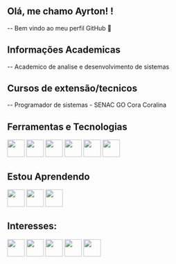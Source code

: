 ## Olá, me chamo Ayrton! ! 
-- Bem vindo ao meu perfil GitHub 👋

## Informações Academicas

-- Academico de analise e desenvolvimento de sistemas

## Cursos de extensão/tecnicos

-- Programador de sistemas - SENAC GO Cora Coralina

## Ferramentas e Tecnologias

 <img src="https://cdn.jsdelivr.net/gh/devicons/devicon/icons/html5/html5-original.svg" width="40" height="40"/> <img src="https://cdn.jsdelivr.net/gh/devicons/devicon/icons/css3/css3-original.svg" width="40" height="40" /> 
 <img src="https://cdn.jsdelivr.net/gh/devicons/devicon/icons/postgresql/postgresql-original.svg" width="40" height="40" />  <img src="https://cdn.jsdelivr.net/gh/devicons/devicon/icons/bootstrap/bootstrap-original.svg" width="40" height="40" />  <img src="https://cdn.jsdelivr.net/gh/devicons/devicon/icons/sass/sass-original.svg"  width="40" height="40" />  <img src="https://cdn.jsdelivr.net/gh/devicons/devicon/icons/nodejs/nodejs-original-wordmark.svg" width="40" height="40"/>
                    
          
## Estou Aprendendo

<img src="https://cdn.jsdelivr.net/gh/devicons/devicon/icons/git/git-original.svg" width="40" height="40"/> <img src="https://cdn.jsdelivr.net/gh/devicons/devicon/icons/github/github-original.svg" width="40" height="40" />
  <img src="https://cdn.jsdelivr.net/gh/devicons/devicon/icons/javascript/javascript-original.svg" width="40" height="40" /> 

## Interesses:

 <img src="https://cdn.jsdelivr.net/gh/devicons/devicon/icons/python/python-original.svg" width="40" height="40" />   <img src="https://cdn.jsdelivr.net/gh/devicons/devicon/icons/react/react-original.svg" width="40" height="40" />  <img src="https://cdn.jsdelivr.net/gh/devicons/devicon/icons/vuejs/vuejs-original.svg"  width="40" height="40"/>  <img src="https://cdn.jsdelivr.net/gh/devicons/devicon/icons/tailwindcss/tailwindcss-original-wordmark.svg" width="40" height="40" />  <img src="https://cdn.jsdelivr.net/gh/devicons/devicon/icons/mongodb/mongodb-original.svg" width="40" height="40" />
          
          
          
          
          
          
